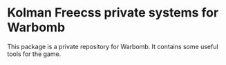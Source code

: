 # Kolman Freecss private systems for Warbomb

This package is a private repository for Warbomb. It contains some useful tools for the game.

